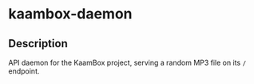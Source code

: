 # kaambox-daemon

## Description

API daemon for the KaamBox project, serving a random MP3 file on its `/` endpoint.